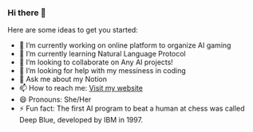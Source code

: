 ### Hi there 👋

Here are some ideas to get you started:

- 🔭 I’m currently working on online platform to organize AI gaming
- 🌱 I’m currently learning Natural Language Protocol
- 👯 I’m looking to collaborate on Any AI projects!
- 🤔 I’m looking for help with my messiness in coding
- 💬 Ask me about my Notion
- 📫 How to reach me: [Visit my website](https://daysrealestate.com)
- 😄 Pronouns: She/Her
- ⚡ Fun fact: The first AI program to beat a human at chess was called Deep Blue, developed by IBM in 1997.
